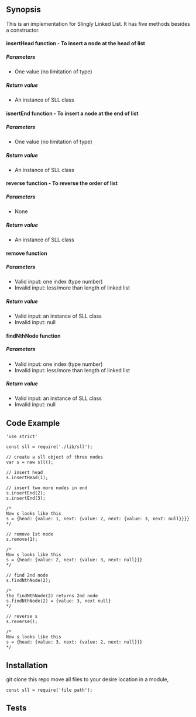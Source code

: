 ## Synopsis

This is an implementation for Slingly Linked List. It has five methods besides a constructor.

#### insertHead function - To insert a node at the  head of list
##### Parameters
* One value (no limitation of type)
##### Return value
* An instance of SLL class

#### isnertEnd function - To insert a node at the end of list
##### Parameters
* One value (no limitation of type)
##### Return value
* An instance of SLL class

#### reverse function - To reverse the order of list
##### Parameters
* None
##### Return value
* An instance of SLL class

#### remove function
##### Parameters
* Valid input: one index (type number)
* Invalid input: less/more than length of linked list
##### Return value
* Valid input: an instance of SLL class
* Invalid input: null

#### findNthNode function
##### Parameters
* Valid input: one index (type number)
* Invalid input: less/more than length of linked  list
##### Return value
* Valid input: an instance of SLL class
* Invalid input: null


## Code Example
```
'use strict'
 
const sll = require('./lib/sll');

// create a sll object of three nodes
var s = new sll();

// insert head
s.insertHead(1);

// insert two more nodes in end
s.insertEnd(2);
s.insertEnd(3);

/*
Now s looks like this
s = {head: {value: 1, next: {value: 2, next: {value: 3, next: null}}}} 
*/

// remove 1st node
s.remove(1);

/*
Now s looks like this
s = {head: {value: 2, next: {value: 3, next: null}}} 
*/

// find 2nd node
s.findNthNode(2);

/*
the findNthNode(2) returns 2nd node
s.findNthNode(2) = {value: 3, next null}
*/

// reverse s
s.reverse();

/*
Now s looks like this
s = {head: {value: 3, next: {value: 2, next: null}}}
*/
```

## Installation
git clone this repo
move all files to your desire location
in a module,
```
const sll = require('file path');
```

## Tests

